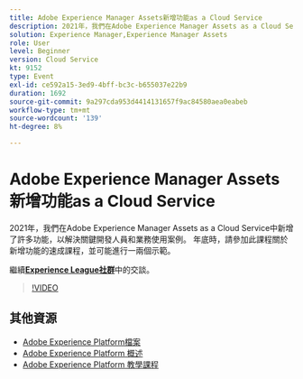 ```yaml
---
title: Adobe Experience Manager Assets新增功能as a Cloud Service
description: 2021年，我們在Adobe Experience Manager Assets as a Cloud Service中新增了許多功能，以解決關鍵開發人員和業務使用案例。 年底時，請參加此課程關於新增功能的速成課程，並可能進行一兩個示範。
solution: Experience Manager,Experience Manager Assets
role: User
level: Beginner
version: Cloud Service
kt: 9152
type: Event
exl-id: ce592a15-3ed9-4bff-bc3c-b655037e22b9
duration: 1692
source-git-commit: 9a297cda953d4414131657f9ac84580aea0eabeb
workflow-type: tm+mt
source-wordcount: '139'
ht-degree: 8%

---
```


# Adobe Experience Manager Assets新增功能as a Cloud Service

2021年，我們在Adobe Experience Manager Assets as a Cloud Service中新增了許多功能，以解決關鍵開發人員和業務使用案例。 年底時，請參加此課程關於新增功能的速成課程，並可能進行一兩個示範。

繼續&#x200B;**[Experience League社群](https://adobe.ly/2XSAcg)**&#x200B;中的交談。

>[!VIDEO](https://video.tv.adobe.com/v/337574/?quality=12&learn=on&hidetitle=true)

## 其他資源

- [Adobe Experience Platform檔案](https://experienceleague.adobe.com/docs/experience-platform.html)
- [Adobe Experience Platform 概述](https://experienceleague.adobe.com/docs/experience-platform/landing/home.html?lang=zh-Hant)
- [Adobe Experience Platform 教學課程](https://experienceleague.adobe.com/docs/platform-learn/tutorials/overview.html?lang=zh-Hant)
